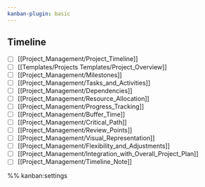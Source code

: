 ```yaml
---
kanban-plugin: basic
---
```


## Timeline

- [ ] [[Project_Management/Project_Timeline]]
- [ ] [[Templates/Projects Templates/Project_Overview]]
- [ ] [[Project_Management/Milestones]]
- [ ] [[Project_Management/Tasks_and_Activities]]
- [ ] [[Project_Management/Dependencies]]
- [ ] [[Project_Management/Resource_Allocation]]
- [ ] [[Project_Management/Progress_Tracking]]
- [ ] [[Project_Management/Buffer_Time]]
- [ ] [[Project_Management/Critical_Path]]
- [ ] [[Project_Management/Review_Points]]
- [ ] [[Project_Management/Visual_Representation]]
- [ ] [[Project_Management/Flexibility_and_Adjustments]]
- [ ] [[Project_Management/Integration_with_Overall_Project_Plan]]
- [ ] [[Project_Management/Timeline_Note]]

%% kanban:settings
